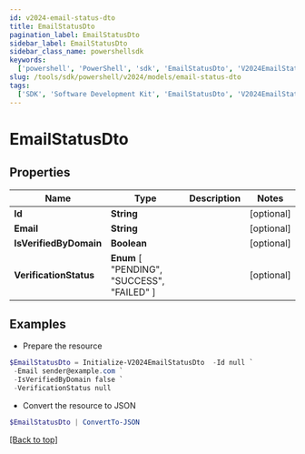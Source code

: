 ```yaml
---
id: v2024-email-status-dto
title: EmailStatusDto
pagination_label: EmailStatusDto
sidebar_label: EmailStatusDto
sidebar_class_name: powershellsdk
keywords:
  ['powershell', 'PowerShell', 'sdk', 'EmailStatusDto', 'V2024EmailStatusDto']
slug: /tools/sdk/powershell/v2024/models/email-status-dto
tags:
  ['SDK', 'Software Development Kit', 'EmailStatusDto', 'V2024EmailStatusDto']
---
```


# EmailStatusDto

## Properties

| Name | Type | Description | Notes |
| --- | --- | --- | --- |
| **Id** | **String** |  | [optional] |
| **Email** | **String** |  | [optional] |
| **IsVerifiedByDomain** | **Boolean** |  | [optional] |
| **VerificationStatus** | **Enum** [ "PENDING", "SUCCESS", "FAILED" ] |  | [optional] |

## Examples

- Prepare the resource

```powershell
$EmailStatusDto = Initialize-V2024EmailStatusDto  -Id null `
 -Email sender@example.com `
 -IsVerifiedByDomain false `
 -VerificationStatus null
```

- Convert the resource to JSON

```powershell
$EmailStatusDto | ConvertTo-JSON
```

[[Back to top]](#)
